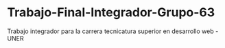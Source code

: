 # Trabajo-Final-Integrador-Grupo-63
Trabajo integrador para la carrera tecnicatura superior en desarrollo web - UNER
